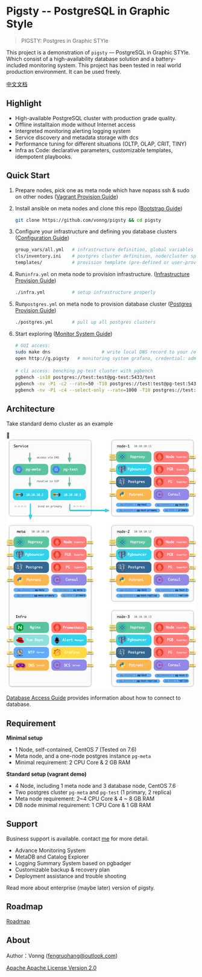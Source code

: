 # Pigsty -- PostgreSQL in Graphic Style

> PIGSTY: Postgres in Graphic STYle

This project is a demonstration of `pigsty` — PostgreSQL in Graphic STYle. Which consist of a high-availability database solution and a battery-included monitoring system. This project has been tested in real world production environment. It can be used freely.

[中文文档](doc/README_CN.md)



## Highlight

* High-available PostgreSQL cluster with production grade quality.
* Offline installtaion mode without Internet access
* Intergreted monitoring alerting logging system
* Service discovery and metadata storage with dcs
* Performance tuning for different situations (OLTP, OLAP, CRIT, TINY)
* Infra as Code: declarative parameters, customizable templates, idempotent playbooks.



## Quick Start

1. Prepare nodes, pick one as meta node which have nopass ssh & sudo on other nodes ([Vagrant Provision Guide](doc/vagrant-provision.md))
2. Install ansible on meta nodes and clone this repo ([Bootstrap Guide](doc/bootstrap.md))
   
   ```bash
   git clone https://github.com/vonng/pigsty && cd pigsty 
   ```

3. Configure your infrastructure and defining you database clusters ([Configuration Guide](doc/configuration.md))

   ```bash
   group_vars/all.yml   # infrastructure definition, global variables
   cls/inventory.ini    # postgres cluster definition, node/cluster specific variables
   templates/           # provision template (pre-defined or user-provided)   
   ```


4. Run`infra.yml` on meta node to provision infrastructure. ([Infrastructure Provision Guide](doc/infra-provision.md))

   ```bash
   ./infra.yml          # setup infrastructure properly
   ```
   
5. Run`postgres.yml` on meta node to provision database cluster ([Postgres Provision Guide](doc/postgres-provision.md))

   ```bash
   ./postgres.yml       # pull up all postgres clusters  
   ```

6. Start exploring ([Monitor System Guide](doc/monitor-system.md))

   ```bash
   # GUI access:
   sudo make dns				   # write local DNS record to your /etc/hosts, sudo required
   open http://g.pigsty   # monitoring system grafana, credential: admin:admin

   # cli access: benching pg-test cluster with pgbench
   pgbench -is10 postgres://test:test@pg-test:5433/test						                          # init
   pgbench -nv -P1 -c2 --rate=50 -T10 postgres://test:test@pg-test:5433/test	                # primary
   pgbench -nv -P1 -c4 --select-only --rate=1000 -T10 postgres://test:test@pg-test:5434/test # replica
   ```
   



## Architecture

Take standard demo cluster as an example

![](doc/img/arch.png)

[Database Access Guide](doc/database-access.md) provides information about how to connect to database.



## Requirement

**Minimal setup**

* 1 Node, self-contained, CentOS 7 (Tested on 7.6)
* Meta node, and a one-node postgres instance `pg-meta`
* Minimal requirement: 2 CPU Core & 2 GB RAM

**Standard setup (vagrant demo)**

* 4 Node, including 1 meta node and 3 database node, CentOS 7.6
* Two postgres cluster `pg-meta` and `pg-test` (1 primary, 2 replica)
* Meta node requirement: 2~4 CPU Core & 4 ~ 8 GB RAM
* DB node minimal requirement: 1 CPU Core & 1 GB RAM



## Support

Business support is available. contact [me](mailto:fengruohang@outlook.com) for more detail.

* Advance Monitoring System
* MetaDB and Catalog Explorer
* Logging Summary System based on pgbadger
* Customizable backup & recovery plan
* Deployment assistance and trouble shooting

Read more about enterprise (maybe later) version of pigsty.



## Roadmap

[Roadmap](doc/roadmap.md)



## About

Author：Vonng ([fengruohang@outlook.com](mailto:fengruohang@outlook.com))

[Apache Apache License Version 2.0](LICENSE)

